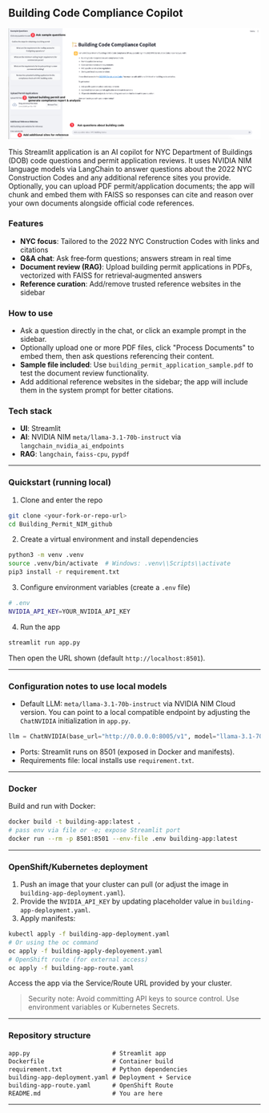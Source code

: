 ## Building Code Compliance Copilot

![Building Code Compliance App Screenshot](DOB_building_app.png)

This Streamlit application is an AI copilot for NYC Department of Buildings (DOB) code questions and permit application reviews. It uses NVIDIA NIM language models via LangChain to answer questions about the 2022 NYC Construction Codes and any additional reference sites you provide. Optionally, you can upload PDF permit/application documents; the app will chunk and embed them with FAISS so responses can cite and reason over your own documents alongside official code references.

### Features
- **NYC focus**: Tailored to the 2022 NYC Construction Codes with links and citations
- **Q&A chat**: Ask free‑form questions; answers stream in real time
- **Document review (RAG)**: Upload building permit applications in PDFs, vectorized with FAISS for retrieval‑augmented answers
- **Reference curation**: Add/remove trusted reference websites in the sidebar

### How to use
- Ask a question directly in the chat, or click an example prompt in the sidebar.
- Optionally upload one or more PDF files, click "Process Documents" to embed them, then ask questions referencing their content.
- **Sample file included**: Use `building_permit_application_sample.pdf` to test the document review functionality.
- Add additional reference websites in the sidebar; the app will include them in the system prompt for better citations.

### Tech stack
- **UI**: Streamlit
- **AI**: NVIDIA NIM `meta/llama-3.1-70b-instruct` via `langchain_nvidia_ai_endpoints`
- **RAG**: `langchain`, `faiss-cpu`, `pypdf`

---

### Quickstart (running local)
1. Clone and enter the repo
```bash
git clone <your-fork-or-repo-url>
cd Building_Permit_NIM_github
```
2. Create a virtual environment and install dependencies
```bash
python3 -m venv .venv
source .venv/bin/activate  # Windows: .venv\\Scripts\\activate
pip3 install -r requirement.txt
```
3. Configure environment variables (create a `.env` file)
```bash
# .env
NVIDIA_API_KEY=YOUR_NVIDIA_API_KEY
```
4. Run the app
```bash
streamlit run app.py
```
Then open the URL shown (default `http://localhost:8501`).

---

### Configuration notes to use local models
- Default LLM: `meta/llama-3.1-70b-instruct` via NVIDIA NIM Cloud version. You can point to a local compatible endpoint by adjusting the `ChatNVIDIA` initialization in `app.py`.
```python
llm = ChatNVIDIA(base_url="http://0.0.0.0:8005/v1", model="llama-3.1-70b-instruct", streaming=True)
```
- Ports: Streamlit runs on 8501 (exposed in Docker and manifests).
- Requirements file: local installs use `requirement.txt`.

---

### Docker
Build and run with Docker:
```bash
docker build -t building-app:latest .
# pass env via file or -e; expose Streamlit port
docker run --rm -p 8501:8501 --env-file .env building-app:latest
```

---

### OpenShift/Kubernetes deployment
1. Push an image that your cluster can pull (or adjust the image in `building-app-deployment.yaml`).
2. Provide the `NVIDIA_API_KEY` by updating placeholder value in `building-app-deployment.yaml`.
3. Apply manifests:
```bash
kubectl apply -f building-app-deployment.yaml
# Or using the oc command 
oc apply -f building-apply-deployement.yaml
# OpenShift route (for external access)
oc apply -f building-app-route.yaml
```
Access the app via the Service/Route URL provided by your cluster.

> Security note: Avoid committing API keys to source control. Use environment variables or Kubernetes Secrets.

---

### Repository structure
```
app.py                       # Streamlit app
Dockerfile                   # Container build
requirement.txt              # Python dependencies
building-app-deployment.yaml # Deployment + Service
building-app-route.yaml      # OpenShift Route
README.md                    # You are here
```

---

